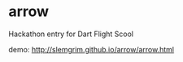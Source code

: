 arrow
=====

Hackathon entry for Dart Flight Scool

demo: http://slemgrim.github.io/arrow/arrow.html
